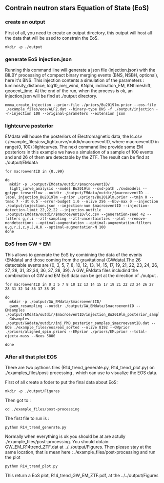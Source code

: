 ## Contrain neutron stars Equation of State (EoS) 

### create an output 

First of all, you need to create an output directory, this output will host all the data that will be used to constrain the EoS.
    
	mkdir -p ./output


### generate EoS injection.json

Running this command line will generate  a json file (injection.json)  with the BILBY processing of compact binary merging events (BNS, NSBH, optional), here it's BNS. This injection contents a simulation of the parameters : luminosity_distance, log10_mej_wind, KNphi, inclination_EM, KNtimeshift, geocent_time.
At the end of the run, when the process is ok,  an injection.json will be find at  ./output directory.

	nmma_create_injection --prior-file ./priors/Bu2019lm.prior --eos-file ./example_files/eos/ALF2.dat --binary-type BNS -f ./output/injection --n-injection 100 --original-parameters --extension json


### lightcurve posterior 

EMdata will house the posteriors of Electromagnetic data,  the lc.csv (./example_files/csv_lightcurve/outdir/macroeventID, where macroeventID in range(0, 100) )lightcurves.
The next command line provide some EM posteriors in this example we have a simulation of a sample of 100 events and and 26 of them are detectable by the ZTF. The result can be find at  ./output/EMdata 

	for macroeventID in {0..99}
	
	do
	  mkdir -p ./output/EMdata/outdir/$macroeventID/
	  light_curve_analysis --model Bu2019lm --svd-path ./svdmodels --gptype tensorflow --outdir ./output/EMdata/outdir/$macroeventID --label injection_Bu2019lm --prior ./priors/Bu2019lm.prior --tmin 0 --tmax 7 --dt 0.5 --error-budget 1.0 --nlive 256 --Ebv-max 0 --injection ./output/injection.json --injection-num $macroeventID --injection-detection-limit 22,22,22 --injection-outfile ./output/EMdata/outdir/$macroeventID/lc.csv --generation-seed 42 --filters g,r,i --ztf-sampling --ztf-uncertainties --plot --remove-nondetections --optimal-augmentation --optimal-augmentation-filters u,g,r,i,z,y,J,H,K --optimal-augmentation-N 100
	done
	  


### EoS from GW + EM 

This allows to generate the EoS by combining the data of the events (EMdata) and those coming from the gravitational (GWdata).The 26 detectable events are {0,  3,  5,  7,  8, 10, 12, 13, 14, 15, 17, 19, 21, 22, 23, 24, 26, 27, 28, 31, 32,34, 36, 37, 38, 39}.
A GW_EMdata files includind the combination of  GW and EM EoS data can be get at the direction of ./output . 

	for macroeventID in 0 3 5 7 8 10 12 13 14 15 17 19 21 22 23 24 26 27 28 31 32 34 36 37 38 39

	do
	  mkdir -p ./output/GW_EMdata/$macroeventID/
	  gwem_resampling --outdir ./output/GW_EMdata/$macroeventID --EMsamples ./output/EMdata/outdir/$macroeventID/injection_Bu2019lm_posterior_samples.dat --GWsamples  ./output/GWdata/outdir/inj_PhD_posterior_samples_$macroeventID.dat --EOS ./example_files/eos/eos_sorted --nlive 8192 --GWprior ./priors/aligned_spin.priors --EMprior ./priors/EM.prior --total-ejecta-mass --Neos 5000

	done


### After all that plot EOS

There are two pythons files (R14_trend_generate.py, R14_trend_plot.py)  on ./examples_files/post-processing , which can use to visualize the EOS data.

First of all create a foder to put the final data about EoS:

	mkdir -p ./output/Figures

Then got to :
	
	cd ./example_files/post-processing
	
The first file to run is :

	python R14_trend_generate.py

Normally when everything is ok you should be at are actully ./example_files/post-processing.
You should obtain  GW_EM_R14trend_ZTF.dat  at  ../../output/Figures.
Then please stay at the same location, that is mean here : ./example_files/post-processing and run the plot 

	python R14_trend_plot.py

	
This return a EoS plot, R14_trend_GW_EM_ZTF.pdf, at the ../../output/Figures 
